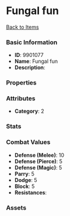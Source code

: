 # Fungal fun



[Back to Items](../items.md)

### Basic Information

- **ID**: 9901077
- **Name**: Fungal fun
- **Description**: 

### Properties


### Attributes

- **Category**: 2

### Stats


### Combat Values

- **Defense (Melee)**: 10
- **Defense (Pierce)**: 5
- **Defense (Magic)**: 5
- **Parry**: 5
- **Dodge**: 5
- **Block**: 5
- **Resistances**: 

### Assets


